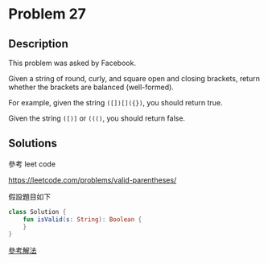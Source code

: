 # Problem 27

## Description

This problem was asked by Facebook.

Given a string of round, curly, and square open and closing brackets, return whether the brackets are balanced (well-formed).

For example, given the string `([])[]({})`, you should return true.

Given the string `([)]` or `((()`, you should return false.

## Solutions

參考 leet code

https://leetcode.com/problems/valid-parentheses/

假設題目如下

```kotlin
class Solution {
    fun isValid(s: String): Boolean {
    }
}
```

[參考解法](./kotlin/027)
